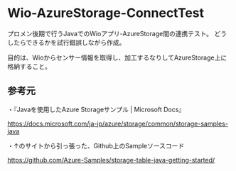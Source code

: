 # Wio-AzureStorage-ConnectTest
プロメン後期で行うJavaでのWioアプリ-AzureStorage間の連携テスト。
どうしたらできるかを試行錯誤しながら作成。

目的は、Wioからセンサー情報を取得し、加工するなりしてAzureStorage上に格納すること。

## 参考元
・『Javaを使用したAzure Storageサンプル | Microsoft Docs』

https://docs.microsoft.com/ja-jp/azure/storage/common/storage-samples-java

・↑のサイトから引っ張った、Github上のSampleソースコード

https://github.com/Azure-Samples/storage-table-java-getting-started/
